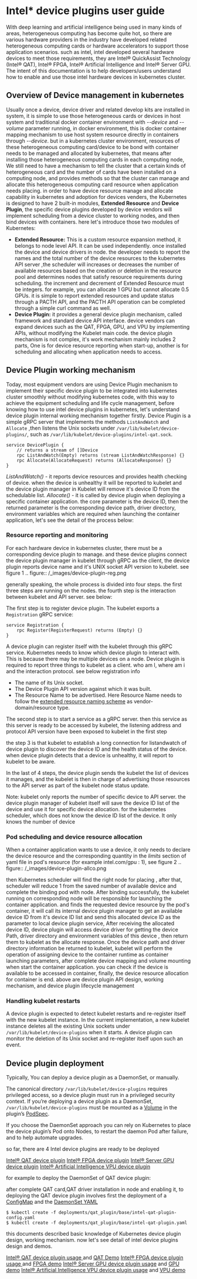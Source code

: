 # Intel* device plugins user guide 

With deep learning and artificial intelligence being used in many kinds of areas, heterogeneous computing has become quite hot, so there are various hardware providers in the industry have developed related heterogeneous computing cards or hardware accelerators  to support those application scenarios. such as intel, intel developed several hardware devices to meet those requirements, they are Intel® QuickAssist Technology (Intel® QAT), Intel® FPGA, Intel® Artificial Intelligence and Intel® Server GPU.
The intent of this documentation is to help developers/users understand how to enable and use those intel hardware devices in kubernetes cluster. 

## Overview of Device management in kubernetes 

Usually once a device, device driver and related develop kits are installed in system, it is simple to use those heterogeneous cards or devices in host system and traditional docker container environment with *--device* and  *--volume* parameter running,   in docker environment, this is docker container mapping mechanism to use host system resource directly in containers through *--device*. but in a kubernetes cluster environment, resources of these heterogeneous computing card/device to be bond with container needs to be managed and allocated by kubernetes,  that means after installing those heterogeneous computing cards in each computing node, We still need to have a mechanism to tell the cluster that a certain kinds of heterogeneous card and the number of cards have been installed on a computing node, and provides methods so that the cluster can manage and allocate this heterogeneous computing card resource when application needs placing. in order to have device resource manage and allocate capability in kubernetes and adoption for devices venders, the Kubernetes is designed to have 2 built-in modules, **Extended Resource** and **Device Plugin**, the specific device plugins developed by device vendors will implement scheduling from a device cluster to working nodes, and then bind devices with containers. here let's introduce those two modules of Kubernetes:

- **Extended Resource:**
This is a custom resource expansion method, it belongs to node level API.  It can be used independently. once installed the device and device drivers in node. the developer needs to report the names and the total number of the device resources to the kubernetes API server ,the scheduler will increases or decreases the number of available resources based on the creation or deletion in the resource pool and determines nodes that satisfy resource requirements during scheduling. the increment and decrement of Extended Resource must be integers. for example, you can allocate 1 GPU but cannot allocate 0.5 GPUs.  it is simple to report extended resources and update status through a PACTH API, and the PACTH API operation can be completed through a simple curl command as well. 
- **Device Plugin:**
it provides a general device plugin mechanism, called framework and standard device API interface. device vendors can expand devices such as the QAT, FPGA, GPU, and VPU by implementing APIs, without modifying the Kubelet main code. the device plugin mechanism is not complex,  it's work mechanism mainly includes 2 parts, One is for device resource reporting when start-up, another is for scheduling and allocating when application needs to access. 

## Device Plugin working mechanism

Today, most equipment vendors are using Device Plugin mechanism to implement their specific device plugin to be integrated into kubernetes cluster smoothly without modifying kubernetes code, with this way to achieve the equipment scheduling and life cycle management,  before knowing how to use intel device plugins in kubernetes, let's understand device plugin internal working mechanism together firstly. 
Device Plugin is a simple gRPC server that implements the methods `ListAndWatch` and `Allocate` ,then listens the Unix sockets under `/var/lib/kubelet/device-plugins/`, such as `/var/lib/kubelet/device-plugins/intel-qat.sock`.

```
service DevicePlugin {
    // returns a stream of []Device
    rpc ListAndWatch(Empty) returns (stream ListAndWatchResponse) {}
    rpc Allocate(AllocateRequest) returns (AllocateResponse) {}
}
```

*ListAndWatch()*  -  it reports device resources and provides health checking of device. when the device is unhealthy it will be reported to kubelet and the device plugin manager in Kubelet  will remove it's device ID from the schedulable list.
*Allocate()*  - it is called by device plugin when deploying a specific container application. the core parameter is the device ID, then the returned parameter is the corresponding device path, driver directory, environment variables which  are required when launching the container application, let's see the detail of the process below:

### Resource reporting and monitoring

For each hardware device in kubernetes cluster, there must be a corresponding device plugin to manage. and these device plugins connect the device plugin manager in kubelet through gRPC as the client,  the device plugin reports device name and it's UNIX socket API version to kubelet. 
see figure 1
.. figure:: /_images/device-plugin-reg.png

generally speaking, the whole process is divided into four steps. the first three steps are running on the nodes. the fourth step is the interaction between kubelet and API server.  see below:

The first step is to register device plugin. The kubelet exports a `Registration` gRPC service:

```gRPC
service Registration {
	rpc Register(RegisterRequest) returns (Empty) {}
}
```

A device plugin can register itself with the kubelet through this gRPC service. Kubernetes needs to know which device plugin to interact with. This is because there may be multiple devices on a node. Device plugin is required to report three things to kubelet as a client. who am I, where am i and the interaction protocol.  see below registration info

- The  name of its Unix socket.
- The  Device Plugin API version against which it was built.
- The Resource Name to be advertised. Here Resource Name needs to follow the [extended resource naming scheme](https://kubernetes.io/docs/concepts/configuration/manage-compute-resources-container/#extended-resources) as vendor-domain/resource type.


The second step is to start a service as a gRPC server. then this service as this server is ready to be accessed by kubelet, the listening address and protocol API version have been exposed to kubelet in the first step

the step 3 is that kubelet to establish a long connection for listandwatch of device plugin to discover the device ID and the health status of the device. when device plugin detects that a device is unhealthy, it will report to kubelet to be aware. 

In the last of 4 steps, the device plugin sends the kubelet the list of devices it manages, and the kubelet is then in charge of advertising those resources to the API server as part of the kubelet node status update.

Note:  kubelet only reports the number of specific device  to  API server. the device plugin manager of kubelet itself will save the device ID list of the device and use it for specific device allocation. for the kubernetes scheduler, which does not know the device ID list of the device. It only knows the number of device

### Pod scheduling and device resource allocation 

When a container application wants to use a device, it only needs to declare the device resource and the corresponding quantity in the *limits* section of yaml file in pod's resource (for example intel.com/gpu : 1), see figure 2
.. figure:: /_images/device-plugin-allco.png

then Kubernetes scheduler will find the right node  for placing , after that, scheduler will reduce 1 from the saved number of available device and complete the binding pod with node.
After binding successfully, the kubelet running on corresponding node will be responsible for launching the container application. and finds the requested device resource by the pod's container, it will call its internal device plugin manager to get an available device ID from it's device ID list and send this allocated device ID as the parameter to local device plugin service, 
After receiving the allocated device ID, device plugin will access  device driver for getting the device Path, driver directory and environment variables of this device , then return them to kubelet as the allocate response.
Once the device path and driver directory information be returned to kubelet, kubelet will perform the operation of assigning device to the container runtime as container launching parameters, after complete device mapping and volume mounting when start the container application. you can check if the device is available to be accessed in container,  finally, the device resource allocation for container is end. 
above are device plugin API design, working mechanism, and  device plugin lifecycle management  

### Handling kubelet restarts

A device plugin is expected to detect kubelet restarts and re-register itself with the new kubelet instance. In the current implementation, a new kubelet instance deletes all the existing Unix sockets under `/var/lib/kubelet/device-plugins` when it starts. A device plugin can monitor the deletion of its Unix socket and re-register itself upon such an event. 

## Device plugin deployment 

Typically,  You can deploy a device plugin as a DaemonSet,  or manually.

The canonical directory `/var/lib/kubelet/device-plugins` requires privileged access, so a device plugin must run in a privileged security context. If you’re deploying a device plugin as a DaemonSet, `/var/lib/kubelet/device-plugins` must be mounted as a [Volume](https://kubernetes.io/docs/concepts/storage/volumes/) in the plugin’s [PodSpec](https://kubernetes.io/docs/reference/generated/kubernetes-api/v1.18/#podspec-v1-core).

If you choose the DaemonSet approach you can rely on Kubernetes to place the device plugin’s Pod onto Nodes, to restart the daemon Pod after failure, and to help automate upgrades.

so far, there are 4 Intel device plugins are ready to be deployed

[Intel® QAT device plugin](https://github.com/intel/intel-device-plugins-for-kubernetes/blob/master/cmd/qat_plugin/README.md)
[Intel® FPGA device plugin](https://github.com/intel/intel-device-plugins-for-kubernetes/blob/master/cmd/fpga_plugin/README.md)
[Intel® Server GPU device plugin](https://github.com/intel/intel-device-plugins-for-kubernetes/blob/master/cmd/gpu_plugin/README.md)
[Intel® Artificial Intelligence VPU device plugin](https://github.com/intel/intel-device-plugins-for-kubernetes/blob/master/cmd/vpu_plugin/README.md )

for example to deploy the DaemonSet of QAT device plugin:

after complete QAT card,QAT driver installation in node and enabling it, to deploying the QAT device plugin involves first the deployment of a [ConfigMap](https://github.com/intel/intel-device-plugins-for-kubernetes/blob/master/deployments/qat_plugin/base/intel-qat-plugin-config.yaml) and the [DaemonSet YAML](https://github.com/intel/intel-device-plugins-for-kubernetes/blob/master/deployments/qat_plugin/base/intel-qat-plugin.yaml)

```
$ kubectl create -f deployments/qat_plugin/base/intel-qat-plugin-config.yaml
$ kubectl create -f deployments/qat_plugin/base/intel-qat-plugin.yaml
```

this documents described basic knowledge of Kubernetes device plugin design, working mechanism. now let's see detail of intel device plugins design and demos.  

[Intel® QAT device plugin usage ](QAT-usage.md) and [QAT Demo]()
[Intel® FPGA device plugin usage ](FPGA-usage.md) and [FPGA demo]()
[Intel® Server GPU device plugin usage](intel-gpu-usage.md) and [GPU demo]()
[Intel® Artificial Intelligence VPU device plugin usage](intel-vpu-usage.md ) and [VPU demo]()



